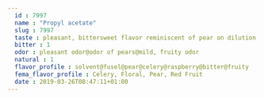 ```yaml
---
  id : 7997
  name : "Propyl acetate"
  slug : 7997
  taste : pleasant, bittersweet flavor reminiscent of pear on dilution.
  bitter : 1
  odor : pleasant odor@odor of pears@mild, fruity odor
  natural : 1
  flavor_profile : solvent@fusel@pear@celery@raspberry@bitter@fruity
  fema_flavor_profile : Celery, Floral, Pear, Red Fruit
  date : 2019-03-26T08:47:11+01:00
---
```



